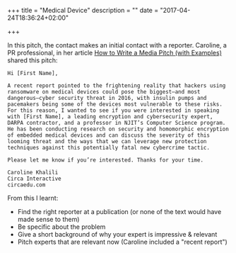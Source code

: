 +++
title = "Medical Device"
description = ""
date = "2017-04-24T18:36:24+02:00"

+++

In this pitch, the contact makes an initial contact with a reporter. Caroline, a PR professional, in her article [How to Write a Media Pitch (with Examples)](http://circaedu.com/hemj/how-to-write-a-media-pitch-with-examples/) shared this pitch:

```
Hi [First Name],

A recent report pointed to the frightening reality that hackers using ransomware on medical devices could pose the biggest–and most dangerous–cyber security threat in 2016, with insulin pumps and pacemakers being some of the devices most vulnerable to these risks. For this reason, I wanted to see if you were interested in speaking with [First Name], a leading encryption and cybersecurity expert, DARPA contractor, and a professor in NJIT’s Computer Science program. He has been conducting research on security and homomorphic encryption of embedded medical devices and can discuss the severity of this looming threat and the ways that we can leverage new protection techniques against this potentially fatal new cybercrime tactic.

Please let me know if you’re interested. Thanks for your time.

Caroline Khalili
Circa Interactive
circaedu.com
```

From this I learnt:

- Find the right reporter at a publication (or none of the text would have made sense to them)
- Be specific about the problem
- Give a short background of why your expert is impressive & relevant
- Pitch experts that are relevant now (Caroline included a "recent report")